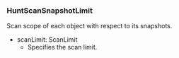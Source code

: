 ### HuntScanSnapshotLimit
Scan scope of each object with respect to its snapshots.

- scanLimit: ScanLimit
  - Specifies the scan limit.

